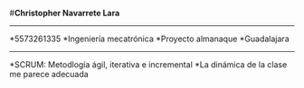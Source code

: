 #__Christopher Navarrete Lara__
***
*5573261335
*Ingeniería mecatrónica
*Proyecto almanaque
*Guadalajara
***
*SCRUM: Metodlogía ágil, iterativa e incremental
*La dinámica de la clase me parece adecuada 
